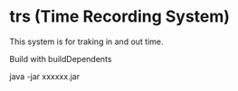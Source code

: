 # trs (Time Recording System)

This system is for traking in and out time.

Build with buildDependents

java -jar xxxxxx.jar

